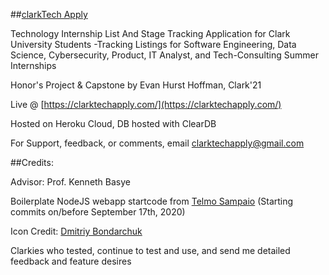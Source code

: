 ##[clarkTech Apply](https://clarktechapply.com/)

Technology Internship List And Stage Tracking Application for Clark University Students
    -Tracking Listings for Software Engineering, Data Science, Cybersecurity, Product, IT Analyst, and Tech-Consulting Summer Internships

Honor's Project & Capstone by Evan Hurst Hoffman, Clark'21

Live @ [https://clarktechapply.com/](https://clarktechapply.com/)

Hosted on Heroku Cloud, DB hosted with ClearDB

For Support, feedback, or comments, email clarktechapply@gmail.com

##Credits:

Advisor: Prof. Kenneth Basye

Boilerplate NodeJS webapp startcode from [Telmo Sampaio](https://www.youtube.com/playlist?list=PLD9SRxG6ST3GBsczn8OUKLaErhrvOz9zQ)
    (Starting commits on/before September 17th, 2020)

Icon Credit: [Dmitriy Bondarchuk](https://www.behance.net/indie4art)

Clarkies who tested, continue to test and use, and send me detailed feedback and feature desires
